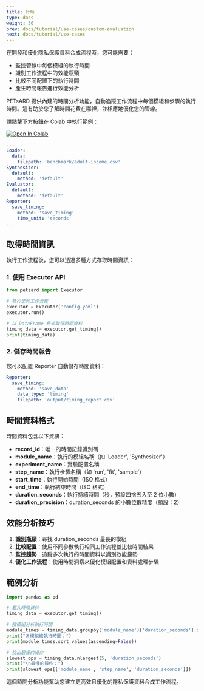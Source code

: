 ```yaml
---
title: 計時
type: docs
weight: 36
prev: docs/tutorial/use-cases/custom-evaluation
next: docs/tutorial/use-cases
---
```



在開發和優化隱私保護資料合成流程時，您可能需要：
  - 監控管線中每個模組的執行時間
  - 識別工作流程中的效能瓶頸
  - 比較不同配置下的執行時間
  - 產生時間報告進行效能分析

PETsARD 提供內建的時間分析功能，自動追蹤工作流程中每個模組和步驟的執行時間。這有助於您了解時間花費在哪裡，並相應地優化您的管線。

請點擊下方按鈕在 Colab 中執行範例：

[![Open In Colab](https://colab.research.google.com/assets/colab-badge.svg)](https://colab.research.google.com/github/nics-tw/petsard/blob/main/demo/tutorial/use-cases/timing.ipynb)

```yaml
---
Loader:
  data:
    filepath: 'benchmark/adult-income.csv'
Synthesizer:
  default:
    method: 'default'
Evaluator:
  default:
    method: 'default'
Reporter:
  save_timing:
    method: 'save_timing'
    time_unit: 'seconds'
...
```

## 取得時間資訊

執行工作流程後，您可以透過多種方式存取時間資訊：

### 1. 使用 Executor API

```python
from petsard import Executor

# 執行您的工作流程
executor = Executor('config.yaml')
executor.run()

# 以 DataFrame 格式取得時間資料
timing_data = executor.get_timing()
print(timing_data)
```

### 2. 儲存時間報告

您可以配置 Reporter 自動儲存時間資料：

```yaml
Reporter:
  save_timing:
    method: 'save_data'
    data_type: 'timing'
    filepath: 'output/timing_report.csv'
```

## 時間資料格式

時間資料包含以下資訊：

- **record_id**：唯一的時間記錄識別碼
- **module_name**：執行的模組名稱（如 'Loader', 'Synthesizer'）
- **experiment_name**：實驗配置名稱
- **step_name**：執行步驟名稱（如 'run', 'fit', 'sample'）
- **start_time**：執行開始時間（ISO 格式）
- **end_time**：執行結束時間（ISO 格式）
- **duration_seconds**：執行持續時間（秒，預設四捨五入至 2 位小數）
- **duration_precision**：duration_seconds 的小數位數精度（預設：2）

## 效能分析技巧

1. **識別瓶頸**：尋找 duration_seconds 最長的模組
2. **比較配置**：使用不同參數執行相同工作流程並比較時間結果
3. **監控趨勢**：追蹤多次執行的時間資料以識別效能趨勢
4. **優化工作流程**：使用時間洞察來優化模組配置和資料處理步驟

## 範例分析

```python
import pandas as pd

# 載入時間資料
timing_data = executor.get_timing()

# 按模組分析執行時間
module_times = timing_data.groupby('module_name')['duration_seconds'].sum()
print("各模組總執行時間：")
print(module_times.sort_values(ascending=False))

# 找出最慢的操作
slowest_ops = timing_data.nlargest(5, 'duration_seconds')
print("\n最慢的操作：")
print(slowest_ops[['module_name', 'step_name', 'duration_seconds']])
```

這個時間分析功能幫助您建立更高效且優化的隱私保護資料合成工作流程。